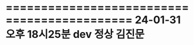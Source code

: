 ============================================
24-01-31  오후 18시25분 dev 정상 김진문
===========================================

